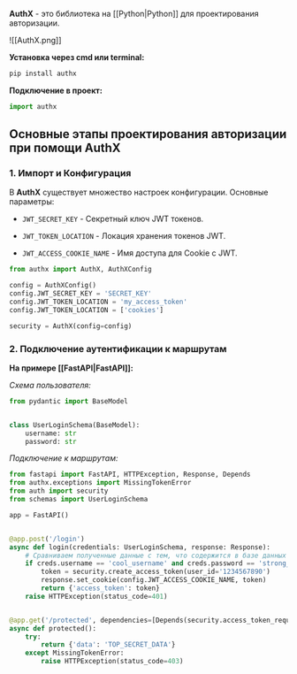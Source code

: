 **AuthX** - это библиотека на [[Python|Python]] для проектирования авторизации. 

![[AuthX.png]]

**Установка через cmd или terminal:**

```Python
pip install authx
```

**Подключение в проект:**

```Python
import authx
```

## Основные этапы проектирования авторизации при помощи AuthX

### 1. Импорт и Конфигурация

В **AuthX** существует множество настроек конфигурации. Основные параметры:

- `JWT_SECRET_KEY` - Секретный ключ JWT токенов.

- `JWT_TOKEN_LOCATION` - Локация хранения токенов JWT.

- `JWT_ACCESS_COOKIE_NAME` - Имя доступа для Cookie с JWT.

```Python
from authx import AuthX, AuthXConfig

config = AuthXConfig()
config.JWT_SECRET_KEY = 'SECRET_KEY'
config.JWT_TOKEN_LOCATION = 'my_access_token'
config.JWT_TOKEN_LOCATION = ['cookies']

security = AuthX(config=config)
```

### 2. Подключение аутентификации к маршрутам

**На примере [[FastAPI|FastAPI]]:**

*Схема пользователя:*

```Python
from pydantic import BaseModel


class UserLoginSchema(BaseModel):
	username: str
	password: str
```

*Подключение к маршрутам:*

```Python
from fastapi import FastAPI, HTTPException, Response, Depends
from authx.exceptions import MissingTokenError
from auth import security
from schemas import UserLoginSchema

app = FastAPI()


@app.post('/login')
async def login(credentials: UserLoginSchema, response: Response):
	# Сравниваем полученные данные с тем, что содержится в базе данных
	if creds.username == 'cool_username' and creds.password == 'strong_password':
		token = security.create_access_token(user_id='1234567890')
		response.set_cookie(config.JWT_ACCESS_COOKIE_NAME, token)
		return {'access_token': token}
	raise HTTPException(status_code=401)


@app.get('/protected', dependencies=[Depends(security.access_token_required)])
async def protected():
	try:
		return {'data': 'TOP_SECRET_DATA'}
	except MissingTokenError:
		raise HTTPException(status_code=403)
```


